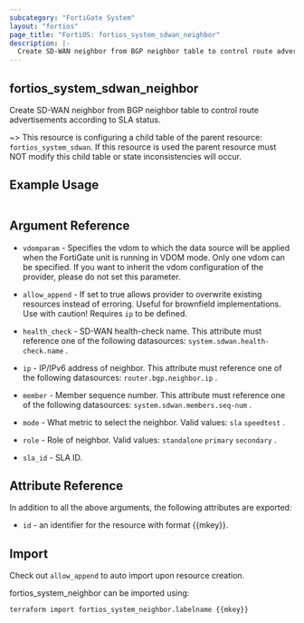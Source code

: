 ```yaml
---
subcategory: "FortiGate System"
layout: "fortios"
page_title: "FortiOS: fortios_system_sdwan_neighbor"
description: |-
  Create SD-WAN neighbor from BGP neighbor table to control route advertisements according to SLA status.
---
```


## fortios_system_sdwan_neighbor
Create SD-WAN neighbor from BGP neighbor table to control route advertisements according to SLA status.

~> This resource is configuring a child table of the parent resource: `fortios_system_sdwan`. If this resource is used the parent resource must NOT modify this child table or state inconsistencies will occur.


## Example Usage

```hcl

```

## Argument Reference
* `vdomparam` - Specifies the vdom to which the data source will be applied when the FortiGate unit is running in VDOM mode. Only one vdom can be specified. If you want to inherit the vdom configuration of the provider, please do not set this parameter.
* `allow_append` - If set to true allows provider to overwrite existing resources instead of erroring. Useful for brownfield implementations. Use with caution! Requires `ip` to be defined.

* `health_check` - SD-WAN health-check name. This attribute must reference one of the following datasources: `system.sdwan.health-check.name` .
* `ip` - IP/IPv6 address of neighbor. This attribute must reference one of the following datasources: `router.bgp.neighbor.ip` .
* `member` - Member sequence number. This attribute must reference one of the following datasources: `system.sdwan.members.seq-num` .
* `mode` - What metric to select the neighbor. Valid values: `sla` `speedtest` .
* `role` - Role of neighbor. Valid values: `standalone` `primary` `secondary` .
* `sla_id` - SLA ID.

## Attribute Reference

In addition to all the above arguments, the following attributes are exported:
* `id` - an identifier for the resource with format {{mkey}}.

## Import

Check out `allow_append` to auto import upon resource creation.

fortios_system_neighbor can be imported using:
```sh
terraform import fortios_system_neighbor.labelname {{mkey}}
```
